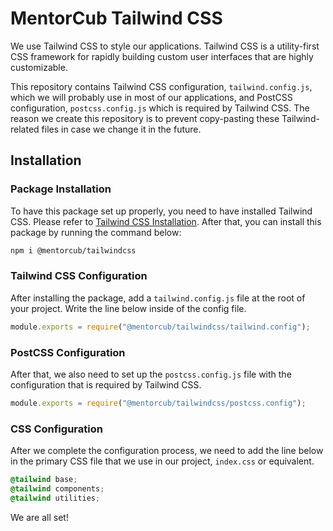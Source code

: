 # MentorCub Tailwind CSS

We use Tailwind CSS to style our applications. Tailwind CSS is a utility-first CSS framework for rapidly building custom user interfaces that are highly customizable.

This repository contains Tailwind CSS configuration, `tailwind.config.js`, which we will probably use in most of our applications, and PostCSS configuration, `postcss.config.js` which is required by Tailwind CSS. The reason we create this repository is to prevent copy-pasting these Tailwind-related files in case we change it in the future.

## Installation

### Package Installation

To have this package set up properly, you need to have installed Tailwind CSS. Please refer to [Tailwind CSS Installation](https://tailwindcss.com/docs/installation/using-postcss). After that, you can install this package by running the command below:

```bash
npm i @mentorcub/tailwindcss
```

### Tailwind CSS Configuration

After installing the package, add a `tailwind.config.js` file at the root of your project. Write the line below inside of the config file.

```js
module.exports = require("@mentorcub/tailwindcss/tailwind.config");
```

### PostCSS Configuration

After that, we also need to set up the `postcss.config.js` file with the configuration that is required by Tailwind CSS.

```js
module.exports = require("@mentorcub/tailwindcss/postcss.config");
```

### CSS Configuration

After we complete the configuration process, we need to add the line below in the primary CSS file that we use in our project, `index.css` or equivalent.

```css
@tailwind base;
@tailwind components;
@tailwind utilities;
```

We are all set!
